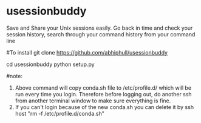 # usessionbuddy
Save and Share your Unix sessions easily. Go back in time and check your session history, search through your command history from your command line

#To install
git clone https://github.com/abhiphull/usessionbuddy

cd usessionbuddy
python setup.py <usession buddy username> <ip address from you are uploading your session and history>

#note:
1. Above command will copy conda.sh file to /etc/profile.d/ which will be run every time you login. Therefore before logging out, do another
ssh from another terminal window to make sure everything is fine.
2. If you can't login because of the new conda.sh you can delete it by ssh host "rm -f /etc/profile.d/conda.sh"

